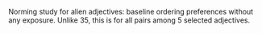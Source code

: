 Norming study for alien adjectives: baseline ordering preferences without any exposure.
Unlike 35, this is for all pairs among 5 selected adjectives.
